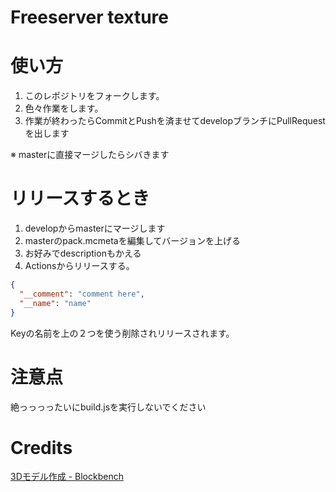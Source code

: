 # Freeserver texture

# 使い方
1. このレポジトリをフォークします。
2. 色々作業をします。
3. 作業が終わったらCommitとPushを済ませてdevelopブランチにPullRequestを出します

※ masterに直接マージしたらシバきます
# リリースするとき
1. developからmasterにマージします
2. masterのpack.mcmetaを編集してバージョンを上げる
4. お好みでdescriptionもかえる
5. Actionsからリリースする。

```JSON
{
  "__comment": "comment here",
  "__name": "name"
}
```
Keyの名前を上の２つを使う削除されリリースされます。

# 注意点
絶っっっったいにbuild.jsを実行しないでください

# Credits
[3Dモデル作成 - Blockbench](https://blockbench.net/)
